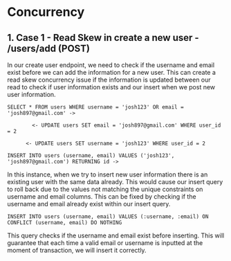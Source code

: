 # Concurrency
## 1. Case 1 - Read Skew in create a new user - /users/add (POST)
In our create user endpoint, we need to check if the username and email exist before we can add the information for a new user. This can create a read skew concurrency issue if the information is updated between our read to check if user information exists and our insert when we post new user information.

 	SELECT * FROM users WHERE username = 'josh123' OR email = 'josh897@gmail.com' -> 
  
 	        <- UPDATE users SET email = 'josh897@gmail.com' WHERE user_id = 2

          <- UPDATE users SET username = 'josh123' WHERE user_id = 2
          
 	INSERT INTO users (username, email) VALUES ('josh123', 'josh897@gmail.com') RETURNING id ->
	
In this instance, when we try to insert new user information there is an existing user with the same data already. This would cause our insert query to roll back due to the values not matching the unique constraints on username and email columns. This can be fixed by checking if the username and email already exist within our insert query. 

 	INSERT INTO users (username, email) VALUES (:username, :email) ON CONFLICT (username, email) DO NOTHING

This query checks if the username and email exist before inserting. This will guarantee that each time a valid email or username is inputted at the moment of transaction, we will insert it correctly.
